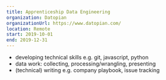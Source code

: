 ```yaml
---
title: Apprenticeship Data Engineering
organization: Datopian
organizationUrl: https://www.datopian.com/
location: Remote
start: 2019-10-01
end: 2019-12-31
---
```

* developing technical skills e.g. git, javascript, python
* data work: collecting, processing/wrangling, presenting
* (technical) writing e.g. company playbook, issue tracking